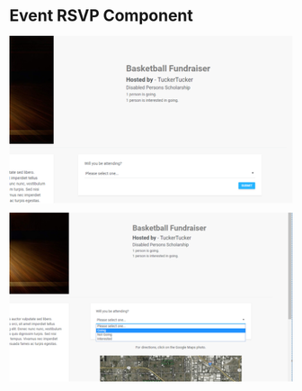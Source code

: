 # Event RSVP Component

![alt text](https://github.com/markcuatrona23/work-samples/blob/master/Event_RSVP_Component/Event_RSVP.png)

![alt text](https://github.com/markcuatrona23/work-samples/blob/master/Event_RSVP_Component/Event_RSVP_Dropdown.png)
